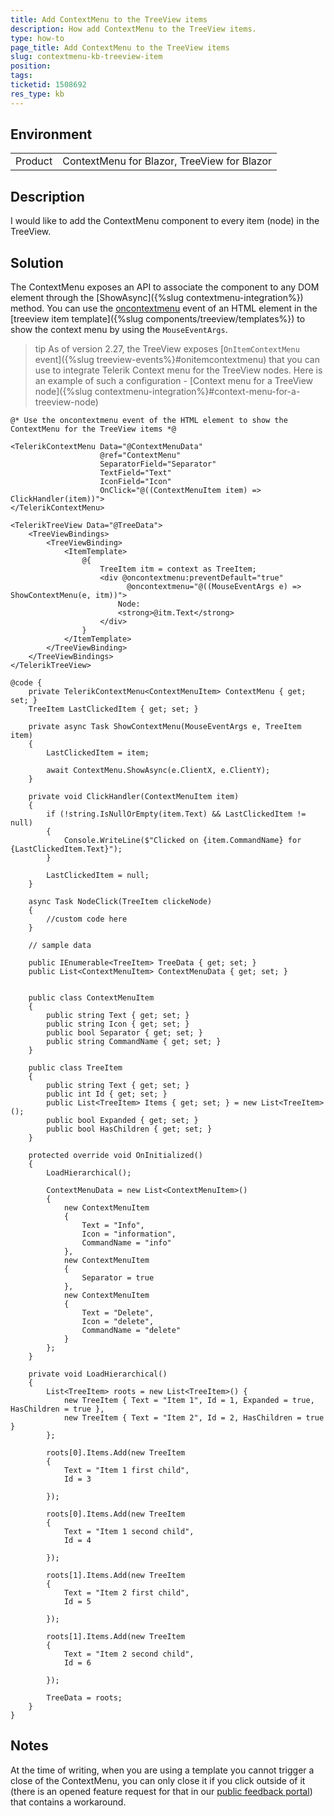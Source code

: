 ```yaml
---
title: Add ContextMenu to the TreeView items
description: How add ContextMenu to the TreeView items.
type: how-to
page_title: Add ContextMenu to the TreeView items
slug: contextmenu-kb-treeview-item
position: 
tags: 
ticketid: 1508692
res_type: kb
---
```


## Environment
<table>
	<tbody>
		<tr>
			<td>Product</td>
			<td>ContextMenu for Blazor, TreeView for Blazor</td>
		</tr>
	</tbody>
</table>


## Description

I would like to add the ContextMenu component to every item (node) in the TreeView.

## Solution

The ContextMenu exposes an API to associate the component to any DOM element through the [ShowAsync]({%slug contextmenu-integration%}) method. You can use the [oncontextmenu](https://developer.mozilla.org/en-US/docs/Web/API/GlobalEventHandlers/oncontextmenu) event of an HTML element in the [treeview item template]({%slug components/treeview/templates%}) to show the context menu by using the `MouseEventArgs`. 


>tip As of version 2.27, the TreeView exposes [`OnItemContextMenu` event]({%slug treeview-events%}#onitemcontextmenu) that you can use to integrate Telerik Context menu for the TreeView nodes. Here is an example of such a configuration - [Context menu for a TreeView node]({%slug contextmenu-integration%}#context-menu-for-a-treeview-node)


````CSHTML
@* Use the oncontextmenu event of the HTML element to show the ContextMenu for the TreeView items *@

<TelerikContextMenu Data="@ContextMenuData"
                    @ref="ContextMenu"
                    SeparatorField="Separator"
                    TextField="Text"
                    IconField="Icon"
                    OnClick="@((ContextMenuItem item) => ClickHandler(item))">
</TelerikContextMenu>

<TelerikTreeView Data="@TreeData">
    <TreeViewBindings>
        <TreeViewBinding>
            <ItemTemplate>
                @{
                    TreeItem itm = context as TreeItem;
                    <div @oncontextmenu:preventDefault="true"
                          @oncontextmenu="@((MouseEventArgs e) => ShowContextMenu(e, itm))">
                        Node:
                        <strong>@itm.Text</strong>
                    </div>
                }
            </ItemTemplate>
        </TreeViewBinding>
    </TreeViewBindings>
</TelerikTreeView>

@code {
    private TelerikContextMenu<ContextMenuItem> ContextMenu { get; set; }
    TreeItem LastClickedItem { get; set; }

    private async Task ShowContextMenu(MouseEventArgs e, TreeItem item)
    {
        LastClickedItem = item;

        await ContextMenu.ShowAsync(e.ClientX, e.ClientY);
    }

    private void ClickHandler(ContextMenuItem item)
    {
        if (!string.IsNullOrEmpty(item.Text) && LastClickedItem != null)
        {
            Console.WriteLine($"Clicked on {item.CommandName} for {LastClickedItem.Text}");
        }

        LastClickedItem = null;
    }

    async Task NodeClick(TreeItem clickeNode)
    {
        //custom code here
    }

    // sample data

    public IEnumerable<TreeItem> TreeData { get; set; }
    public List<ContextMenuItem> ContextMenuData { get; set; }


    public class ContextMenuItem
    {
        public string Text { get; set; }
        public string Icon { get; set; }
        public bool Separator { get; set; }
        public string CommandName { get; set; }
    }

    public class TreeItem
    {
        public string Text { get; set; }
        public int Id { get; set; }
        public List<TreeItem> Items { get; set; } = new List<TreeItem>();
        public bool Expanded { get; set; }
        public bool HasChildren { get; set; }
    }

    protected override void OnInitialized()
    {
        LoadHierarchical();

        ContextMenuData = new List<ContextMenuItem>()
        {
            new ContextMenuItem
            {
                Text = "Info",
                Icon = "information",
                CommandName = "info"
            },
            new ContextMenuItem
            {
                Separator = true
            },
            new ContextMenuItem
            {
                Text = "Delete",
                Icon = "delete",
                CommandName = "delete"
            }
        };
    }

    private void LoadHierarchical()
    {
        List<TreeItem> roots = new List<TreeItem>() {
            new TreeItem { Text = "Item 1", Id = 1, Expanded = true, HasChildren = true },
            new TreeItem { Text = "Item 2", Id = 2, HasChildren = true }
        };

        roots[0].Items.Add(new TreeItem
        {
            Text = "Item 1 first child",
            Id = 3

        });

        roots[0].Items.Add(new TreeItem
        {
            Text = "Item 1 second child",
            Id = 4

        });

        roots[1].Items.Add(new TreeItem
        {
            Text = "Item 2 first child",
            Id = 5

        });

        roots[1].Items.Add(new TreeItem
        {
            Text = "Item 2 second child",
            Id = 6

        });

        TreeData = roots;
    }
}
````

## Notes

At the time of writing, when you are using a template you cannot trigger a close of the ContextMenu, you can only close it if you click outside of it (there is an opened feature request for that in our [public feedback portal](https://feedback.telerik.com/blazor/1497622-add-hide-and-or-hideasync-method-to-contextmenu)) that contains a workaround.